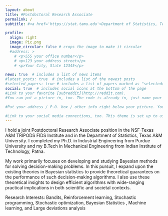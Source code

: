 ```yaml
---
layout: about
title: #Postdoctoral Research Associate
permalink: /
subtitle: #<a href='https://stat.tamu.edu'>Department of Statistics, Texas A&M University</a>. Address. 

profile:
  align: right
  image: Pic.png
  image_circular: false # crops the image to make it circular
  #address: >
    # <p>555 your office number</p>
    # <p>123 your address street</p>
    # <p>Your City, State 12345</p>

news: true  # includes a list of news items
#latest_posts: true  # includes a list of the newest posts
#selected_papers: true # includes a list of papers marked as "selected={true}"
social: true  # includes social icons at the bottom of the page
#Link to your favorite [subreddit](http://reddit.com). 
#You can put a picture in, too. The code is already in, just name your picture `prof_pic.jpg` and put it in the `img/` folder. 

#Put your address / P.O. box / other info right below your picture. You can also disable any of these elements by editing `profile` property of the YAML # header of your `_pages/about.md`. Edit `_bibliography/papers.bib` and Jekyll will render your [publications page](/al-folio/publications/) automatically.

#Link to your social media connections, too. This theme is set up to use [Font Awesome icons](http://fortawesome.github.io/Font-Awesome/) and [Academicons](https://jpswalsh.github.io/academicons/), like the ones below. Add your Facebook, Twitter, LinkedIn, Google Scholar, or just disable all of them.-->
---
```

I hold a joint Postdoctoral Research Associate position in the NSF-Texas A&M TRIPODS FIDS Institute and in the Department of Statistics, Texas A&M University. I completed my Ph.D. in Industrial Engineering from Purdue University and my B.Tech in Mechanical Engineering from Indian Institute of Technology, Patna. 

My work primarily focuses on developing and studying Bayesian methods for solving decision-making problems. In this pursuit, I expand upon the existing theories in Bayesian statistics to provide theoretical guarantees on the performance of such decision-making algorithms. I also use these theoretical insights to design efficient algorithms with wide-ranging practical implications in both scientific and societal contexts.

Research Interests: Bandits,  Reinforcement learning, Stochastic programming, Stochastic optimization, Bayesian Statistics , Machine learning, and Large deviations analysis 

